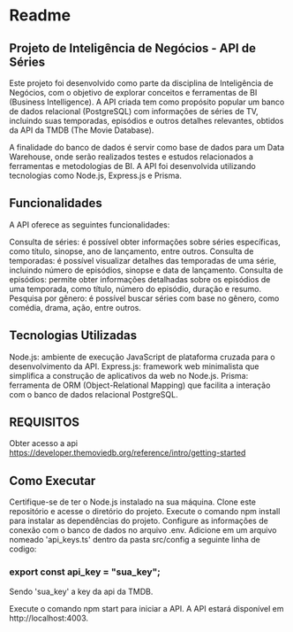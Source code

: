# Readme

## Projeto de Inteligência de Negócios - API de Séries

Este projeto foi desenvolvido como parte da disciplina de Inteligência de Negócios, com o objetivo de explorar conceitos e ferramentas de BI (Business Intelligence). A API criada tem como propósito popular um banco de dados relacional (PostgreSQL) com informações de séries de TV, incluindo suas temporadas, episódios e outros detalhes relevantes, obtidos da API da TMDB (The Movie Database).

A finalidade do banco de dados é servir como base de dados para um Data Warehouse, onde serão realizados testes e estudos relacionados a ferramentas e metodologias de BI. A API foi desenvolvida utilizando tecnologias como Node.js, Express.js e Prisma.

## Funcionalidades
A API oferece as seguintes funcionalidades:

Consulta de séries: é possível obter informações sobre séries específicas, como título, sinopse, ano de lançamento, entre outros.
Consulta de temporadas: é possível visualizar detalhes das temporadas de uma série, incluindo número de episódios, sinopse e data de lançamento.
Consulta de episódios: permite obter informações detalhadas sobre os episódios de uma temporada, como título, número do episódio, duração e resumo.
Pesquisa por gênero: é possível buscar séries com base no gênero, como comédia, drama, ação, entre outros.

## Tecnologias Utilizadas

Node.js: ambiente de execução JavaScript de plataforma cruzada para o desenvolvimento da API.
Express.js: framework web minimalista que simplifica a construção de aplicativos da web no Node.js.
Prisma: ferramenta de ORM (Object-Relational Mapping) que facilita a interação com o banco de dados relacional PostgreSQL.
## REQUISITOS
Obter acesso a api https://developer.themoviedb.org/reference/intro/getting-started 

## Como Executar
Certifique-se de ter o Node.js instalado na sua máquina.
Clone este repositório e acesse o diretório do projeto.
Execute o comando npm install para instalar as dependências do projeto.
Configure as informações de conexão com o banco de dados no arquivo .env.
Adicione em um arquivo nomeado 'api_keys.ts' dentro da pasta src/config a seguinte linha de codigo: 
### export const api_key = "sua_key";
Sendo 'sua_key' a key da api da TMDB.

Execute o comando npm start para iniciar a API.
A API estará disponível em http://localhost:4003.
